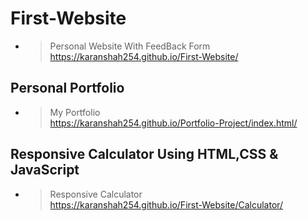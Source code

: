 ﻿# First-Website

- >Personal Website With FeedBack Form<br>https://karanshah254.github.io/First-Website/

## Personal Portfolio

- >My Portfolio<br>https://karanshah254.github.io/Portfolio-Project/index.html/

## Responsive Calculator Using HTML,CSS & JavaScript

- >Responsive Calculator<br>https://karanshah254.github.io/First-Website/Calculator/




